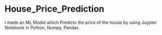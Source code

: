 # House_Price_Prediction
I made an ML Model which Predicts the price of the house by using Juypter Notebook in Python, Numpy, Pandas.
